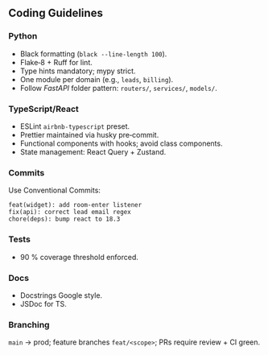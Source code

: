 ## Coding Guidelines

### Python

* Black formatting (`black --line-length 100`).
* Flake‑8 + Ruff for lint.
* Type hints mandatory; mypy strict.
* One module per domain (e.g., `leads`, `billing`).
* Follow *FastAPI* folder pattern: `routers/`, `services/`, `models/`.

### TypeScript/React

* ESLint `airbnb-typescript` preset.
* Prettier maintained via husky pre‑commit.
* Functional components with hooks; avoid class components.
* State management: React Query + Zustand.

### Commits

Use Conventional Commits:

```
feat(widget): add room-enter listener
fix(api): correct lead email regex
chore(deps): bump react to 18.3
```

### Tests

* 90 % coverage threshold enforced.

### Docs

* Docstrings Google style.
* JSDoc for TS.

### Branching

`main` → prod; feature branches `feat/<scope>`; PRs require review + CI green.
